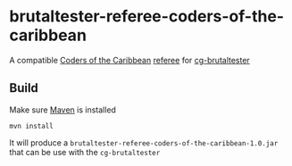 # brutaltester-referee-coders-of-the-caribbean
A compatible [Coders of the Caribbean](https://www.codingame.com/leaderboards/challenge/coders-of-the-caribbean/global) [referee](https://github.com/CodinGame/coders-of-the-caribbean) for [cg-brutaltester](https://github.com/dreignier/cg-brutaltester/)

## Build
Make sure [Maven](https://maven.apache.org/install.html) is installed
```
mvn install
```
It will produce a `brutaltester-referee-coders-of-the-caribbean-1.0.jar` that can be use with the `cg-brutaltester`
